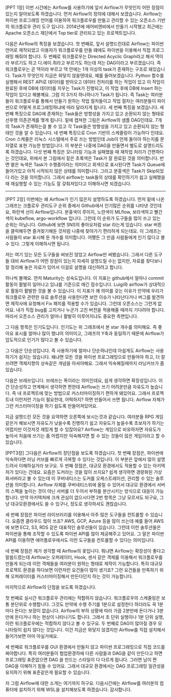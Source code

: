 [PPT 1장]
이번 시간에는 Airflow를 사용하기에 앞서 Airflow가 무엇인지 어떤 장점이 있는지 알아보도록 하겠습니다.
먼저 Airflow의 정의에 대해서 보겠습니다.
Airflow는 파이썬 프로그래밍 언어를 이용하여 워크플로우를 만들고 관리할 수 있는 오픈소스 기반의 워크플로우 관리 도구 입니다.
2014년에 에어비엔비에서 만들기 시작했고 최근에는 Apache 오픈소스 재단에서 Top tier로 관리되고 있는 프로젝트입니다. 

다음은 Airflow의 특징을 보겠습니다.
첫 번째로, 앞서 설명드린대로 Airflow는 파이썬 언어로 제작되었고 이용자가 워크플로우를 만들 떄에도 파이썬을 이용해서 직접 프로그래밍 해줘야 합니다.
두 번째로 워크플로우는 Directed Acyclic Graph라고 해서 댁이라 부르기도 하고 디.에이.쥐라고 부르기도 하는데 저는 DAG이라고 부르겠습니다. 
  즉 워크플로우는 곧 댁이라 부르고 댁 안에는 1개 이상의 task가 존재하는 구조로 돼있습니다.
  Task가 무엇인지 지금은 와닿지 않을텐데요, 예를 들어보겠습니다.
   Python 함수를 실행해서 REST API로 데이터를 받아오고 데이터 전처리를 하는 작업이 있고
   이 작업이 완료된 후에 DB에 데이터를 지우는 Task가 진행되고,
   이 작업 후에 DB에 Insert 하는 작업이 있다고 해볼꼐요.
   그럼 이 3가지 하나하나가 Task가 됩니다. 
   즉 Task는 여러분들이 워크플로우를 통해서 만들기 원하는 작업 절차들이고
   작업 절차는 여러분들이 파이썬으로 어떻게 프로그래밍하냐에 따라 달라지게 됩니다. 
세 번째 특징을 보겠습니다.
세 번째 특징으로 DAG에 존재하는 Task들은 방향성을 가지고 있고 순환되지 않는 형태로 선후행 의존관계를 맺게 됩니다. 
밑에 캡쳐한 그림은 Airflow의 샘플 DAG인데요. 7개의 Task가 존재하는걸 볼 수 있고 
각 Task들은 방향성을 가지고 있고 순환되지 않는 형태인 것을 알 수 있습니다. 
네 번째 특징으로 Cron 기반의 스케줄링이 가능하다 인데요.
 Cron 스케줄은 리눅스 시스템에서 주로 쓰는 방법인데 Job이 언제 돌아야 하는지를 문자열로 표현 가능한 방법입니다. 이 부분은 나중에 DAG을 만들면서 별도로 설명드리도록 하겠습니다. 
다섯 번째 특징은 모니터링 기능과 실패했을 때 재작업 처리가 간편하다는 것인데요,
 위에서 본 그림에서 짙은 초록색은 Task가 잘 완료된 것을 의미합니다.
 반면 옅은 녹색은 Task가 수행중이라는 의미이고 
 회색으로 표시된다면 Task가 Queue에 들어가있고 아직 시작되지 않은 상태를 의미합니다.
그리고 분홍색은 Task가 Skip되었다 라는 것을 의미합니다.
그래서 airflow는 task들의 상태를 확인하기가 쉽고 실패했을 때 재실행할 수 있는 기능도 잘 갖춰져있다고 이해하시면 되겠습니다. 


--------------------------------------------------------------------------
[PPT 2장]
이번에는 왜 Airflow가 인기 많은지 설명하도록 하겠습니다. 
먼저 밑에 나온 그래프는 크플로우 관리도구 순위 중에서 Github에서 인기많은 순위를 나타낸 것인데요, 
파란색 선이 Airflow입니다. 
분홍색이 루이지, 노란색이 MLflow, 보라색하고 빨간색이 kubeflow, argo-workflow 입니다. 
그런데 이 순위가 도구들을 많이 쓰고 있는 순위는 아닙니다.  Github에 보면 SNS의 좋아요처럼 star 라는게 있습니다. star 버튼을 클릭해두면 즐겨찾기해둔 것처럼 나중에 찾아가기 편리하게 되는데요. 이 그래프는 사람들이 star 표시해 둔 개수를 의미합니다. 
어쨌든 그 만큼 사람들에게 인기 많다고 볼 수 있다. 그렇게 이해하시면 됩니다.

저는 여기 있는 모든 도구들을 써보진 않았고 Airflow만 써봤습니다.
그래서 다른 도구들 대비 Airflow가 어떤 장점이 있는지 자세히 설명드릴 수는 없지만,
자료를 찾다보니 잘 정리해 놓은 자료가 있어서 이걸로 설명을 대신하려고 합니다. 

하나씩 볼께요.
먼저 Maturity는 성숙도입니다. 이 지표는 github에서 얼마나 commit 활동이 활발히 일어나고 있냐를 기준으로 매긴 점수입니다. 
Luigi와 airflow가 상대적으로 활동이 활발한 것을 볼 수 있습니다.
이 지표가 꽤 의미를 갖는 이유가 만약에 우리가 워크플로우 관련한 유료 솔루션을 사용한다면 보안 이슈가 나타난다거나 버그를 발견하면 제작사에 요청해서 Fix 패치를 적용할 수가 있습니다. 그런데 오픈소스는 그런게 없어요. 내가 직접 bug를 고치거나 누군가 고친 버전을 적용해줄 때까지 기다려야 합니다. 따라서 오픈소스 관리가 얼마나 활발히 이루어지냐도 중요한 측면입니다. 

그 다음 항목은 인기도입니다. 인기도는 위 그래프에서 본 star 개수를 의미해요.
즉 좋아요 표시를 얼마나 많이 했냐의 의미이고, 그래프의 Y축과 동일하기 때문에 Airflow가 압도적으로 인기가 많다고 볼 수 있습니다.

그 다음은 단순성입니다. 즉 사용하기에 얼마나 단순하냐인데 
아쉽게도 Airflow는 사용하기가 쉽지는 않습니다.
왜냐면 모든 것을 파이썬 프로그래밍으로 만들어야 하고, 더 잘 쓰려면
객체지향의 상속같은 개념을 아셔야해요. 그래서 익숙해질때까지 러닝커브가 좀 있습니다. 

다음은 브레쓰입니다. 브레쓰는 폭이라는 의미인데요, 
쉽게 생각하면 확장성입니다. 
이건 단순성하고 연계해서 생각하면 편한데 Airflow는 쓰기 어려운만큼 자유도가 높습니다. 
즉 내 프로젝트에 맞는 방법으로 커스터마이징하기 편하게 돼있어요.
그래서 프로젝트내 이런저런 기능이 필요한데, 어떡하지? 하면 만들어서 쓰면 됩니다. Airflow 자체가 그런 커스터마이징을 하기 쉽도록 만들어져있어요.

지금 설명드린 모든 것을 요약하면 오른쪽에 보시는것과 같습니다.
여러분들 RPG 게임같은거 해보시면 자유도가 낮을수록 진행하기 쉽고
자유도가 높을수록 초보자가 하기는 어렵지만 이것저것 재밌게 할 수 있잖아요?
Airflow는 게임으로 비유하자면 자유도가 높아서 처음에 쓰기는 좀 어렵지만 
익숙해지면 할 수 있는 것들이 많은 게임이라고 할 수 있습니다. 


[PPT3장]
그다음은 Airflow의 장단점을 보도록 하겠습니다.
첫 번째 장점은, 파이썬에 익숙하다면 러닝 커브를 빠르게 극복할 수 있다는 것입니다. 이 부분은 앞에서 많이 설명드려서 이해하실거라 보구요.
두 번째 장점은, 대규모 환경에서도 적용할 수 있는 아키텍처가 있다는 건데요.
요즘은 도커라는 것을 많이 쓰지요? 쉽게 생각하면 경량화된 가상화서버라고 볼  수 있는데 
이 쿠버네티스는 도커를 오케스트레이션, 관리할 수 있는 솔루션을 의미합니다. 
Airflow 자체를 쿠버네티스위에 올릴 수 있어서 대규모 환경에서 서버의 스펙을 높이는 것이 아닌 서버를 더 두어서 부하를 분산시키는 방식으로 대응이 가능합니다.
만약 아키텍처에 크게 관심이 없으시다면 2번 항목은 그냥 모르셔도 되구요, 그냥 대규모환경에서도 쓸 수 있구나, 정도로 생각하셔도 괜찮습니다.

세 번째 장점은 파이썬 라이브러리를 이용해서 아주 많은 도구들을 컨트롤할 수 있습니다.
요즘엔 클라우드 많이 쓰죠? AWS, GCP, Azure 등을 많이 쓰는데 예를 들어 AWS에 보면 
EC2, S3, RDS 같은 대표적인 솔루션들이 있습니다. 그런데 이런 솔루션들은 파이썬을 통해 조작할 수 있도록 파이썬 API를 많이 제공해주고 있어요. 그 말은 파이썬 API를 이용하면 에어플로우에서도 이런 도구들을 컨트롤할 수 있다는 의미입니다. 

네 번째 장점은 제가 생각할 때 Airflow의 꽃입니다. 
뭐냐면 Airflow는 확장성이 좋다고 말씀드렸는데 Airflow는 오퍼레이터, Hook, 센서 같은 객체를 이용해서 워크플로우를 만들게 되는데 이런 객체들을 여러분이 원하는 형태로 제작이 가능합니다. 
특히 대규모 프로젝트 환경을 하다보면 이런저런 요건들이 많이 생기죠? 
그런 요건들을 만족하기 위해 오퍼레이터를 커스터마이징해서 만든다던지 하는 것이 가능합니다. 

마지막으로 AIrflow의 단점을 보도록 하겠습니다. 

첫 번째로 실시간 워크플로우 관리에는 적합하지 않습니다.
	워크플로우의 스케줄링은 보통 분단위로 수행합니다. 그것도 만약에 수행 주기를 1분으로 설정한다 하더라도 꼭 1분마다 돈다는 보장이 없습니다. 
	Airflow의 부하 상황에 따라 가끔 2분만에 돈다거나 3분만에 돈다거나 하는 현상이 나타나기도 합니다. 
    그래서 초 단위 실행이나 1분 단위 실행, 이런 워크플로우에는 적합하지 않다고 볼 수 있구요.
두 번째로 DAG이 많아질 경우 모니터링이 쉽지 않다는 것입니다. 
이건 지금은 와닿지 않겠지만 Airflow를 직접 설치해서 들어가보면 아마 아실거에요.

세 번째로 워크플로우를 GUI 환경에서 만들지 않고 파이썬 프로그래밍으로 직접 코드를 짜야합니다. 특히 여러분들이 협업환경하에 다른 사람들과 DAG을 같이 만든다고 하면 
프로그래밍 표준없으면 DAG 을 만드는 스타일이 다 다르게 됩니다. 그러면 남이 짠 DAG을 이해하기 힘들 수 있어요. 그래서 대규모 환경에서는 DAG 프로그래밍 일관성을 유지하기 위해 표준같은게 필요할 수 있습니다. 

자 그럼 Airflow에 대한 소개는 여기까지 하구요.
다음시간에는 AIrflow를 여러분의 컴퓨터에 설치하기 위해 WSL을 설치해보도록 하겠습니다. 
감사합니다. 